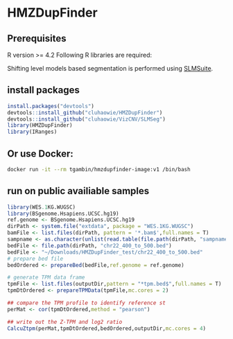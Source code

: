 # HMZDupFinder

## Prerequisites

R version \>= 4.2 Following R libraries are required:

Shifting level models based segmentation is performed using [SLMSuite](https://bmcbioinformatics.biomedcentral.com/articles/10.1186/s12859-017-1734-5).

## install packages
``` r
install.packages("devtools")
devtools::install_github("cluhaowie/HMZDupFinder")
devtools::install_github("cluhaowie/VizCNV/SLMSeg")
library(HMZDupFinder)
library(IRanges)
```

## Or use Docker:
``` bash
docker run -it --rm tgambin/hmzdupfinder-image:v1 /bin/bash
```

## run on public availiable samples
``` r
library(WES.1KG.WUGSC)
library(BSgenome.Hsapiens.UCSC.hg19)
ref.genome <- BSgenome.Hsapiens.UCSC.hg19
dirPath <- system.file("extdata", package = "WES.1KG.WUGSC")
bamFile <- list.files(dirPath, pattern = '*.bam$',full.names = T)
sampname <- as.character(unlist(read.table(file.path(dirPath, "sampname"))))
bedFile <- file.path(dirPath, "chr22_400_to_500.bed")
bedFile <- "~/Downloads/HMZDupFinder_test/chr22_400_to_500.bed"
# prepare bed file
bedOrdered <- prepareBed(bedFile,ref.genome = ref.genome)

# generate TPM data frame
tpmFile <- list.files(outputDir,pattern = "*tpm.bed$",full.names = T)
tpmDtOrdered <- prepareTPMData(tpmFile,mc.cores = 2)

## compare the TPM profile to identify reference st
perMat <- cor(tpmDtOrdered,method = "pearson")

## write out the Z-TPM and log2 ratio
CalcuZtpm(perMat,tpmDtOrdered,bedOrdered,outputDir,mc.cores = 4)
```
